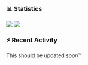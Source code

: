 ### :bar_chart: Statistics
<img align="center" src="https://github-readme-stats.vercel.app/api?username=aiden2480&show_icons=true&theme=gruvbox" />
<img align="center" src="https://github-readme-stats.vercel.app/api/top-langs?username=aiden2480&theme=gruvbox&layout=compact" />

### :zap: Recent Activity
<!--START_SECTION:activity-->
This should be updated *soon:tm:*
<!--END_SECTION:activity-->
